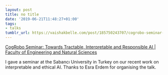 ```yaml
---
layout: post
title: no title
date: '2019-06-21T11:48:27+01:00'
tags:
- talks
tumblr_url: https://vaishakbelle.com/post/185750243707/cogrobo-seminar-towards-tractable-interpretable
---
```

[CogRobo Seminar: Towards Tractable, Interpretable and Responsible AI | Faculty of Engineering and Natural Sciences](https://t.umblr.com/redirect?z=https%3A%2F%2Ffens.sabanciuniv.edu%2Fen%2Fevent-detail%3Fnid%3D20701&t=YTQxZWM1NDgwOGJlNTYwODJlNWQ4NzUwMDI2NWI4YTBlM2RlNGZhMixkZWExYjMwNGRjN2VlNWY1OWFhYjc4MjgzY2EyNjAwNGJkNDQxMjhl)

I gave a seminar at the Sabancı University in Turkey on our recent work on interpretable and ethical AI. Thanks to Esra Erdem for organising the talk.

